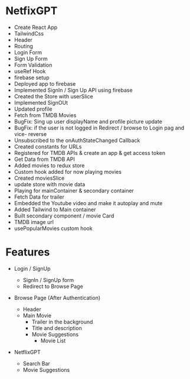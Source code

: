 # NetfixGPT

- Create React App
- TailwindCss
- Header
- Routing
- Login Form
- Sign Up Form
- Form Validation
- useRef Hook
- firebase setup
- Deployed app to firebase
- Implemented SignIn / Sign Up API using firebase
- Created the Store with userSlice
- Implemented SignOUt
- Updated profile
- Fetch from TMDB Movies
- BugFix: Sing up user displayName and profile picture update
- BugFix: if the user is not logged in Redirect / browse to Login pag and vice- reverse
- Unsubscribed to the onAuthStateChanged Callback
- Created constants for URLs
- Registered for TMDB APIs & create an app & get access token
- Get Data from TMDB API
- Added movies to redux store
- Custom hook added for now playing movies
- Created moviesSlice
- update store with movie data
- Playing for mainContainer & secondary container
- Fetch Data for trailer
- Embedded the Youtube video and make it autoplay and mute
- Added Tailwind to Main container
- Built secondary component / movie Card
- TMDB image url
- usePopularMovies custom hook



# Features

- Login / SignUp

  - SignIn / SignUp form
  - Redirect to Browse Page

- Browse Page (After Authentication)

  - Header
  - Main Movie
    - Trailer in the background
    - Title and description
    - Movie Suggestions
      - Movie List

- NetflixGPT
  - Search Bar
  - Movie Suggestions
